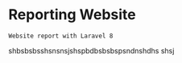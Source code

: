 # Reporting Website
```
Website report with Laravel 8
```
shbsbsbsshsnsnsjshspbdbsbsbspsndnshdhs
shsj
